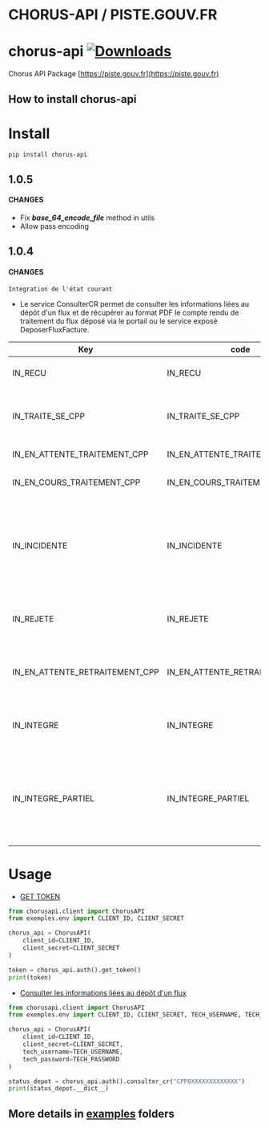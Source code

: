 # CHORUS-API / PISTE.GOUV.FR

# chorus-api [![Downloads](https://static.pepy.tech/personalized-badge/chorus-api?period=total&units=international_system&left_color=black&right_color=orange&left_text=Downloads)](https://pepy.tech/project/chorus-api)

Chorus API Package [https://piste.gouv.fr](https://piste.gouv.fr)

## How to install chorus-api

# Install

```shell
pip install chorus-api
```

## 1.0.5
#### CHANGES
* Fix **_base_64_encode_file_** method in utils
* Allow pass encoding

## 1.0.4

#### CHANGES

`Integration de l'état courant`

* Le service ConsulterCR permet de consulter les informations liées au dépôt d'un flux et de récupérer au format PDF le
  compte rendu de traitement du flux déposé via le portail ou le service exposé DeposerFluxFacture.

| Key                            | code                           | description                                                                                      |
|--------------------------------|--------------------------------|--------------------------------------------------------------------------------------------------|
| IN_RECU                        | IN_RECU                        | Le flux a été reçu par Chorus Pro                                                                |
| IN_TRAITE_SE_CPP               | IN_TRAITE_SE_CPP               | Le fichier arrivé dans le système d’échange Chorus Pro                                           |
| IN_EN_ATTENTE_TRAITEMENT_CPP   | IN_EN_ATTENTE_TRAITEMENT_CPP   | Le flux est en liste d’attente                                                                   |
| IN_EN_COURS_TRAITEMENT_CPP     | IN_EN_COURS_TRAITEMENT_CPP     | Le flux est en cours de traitement                                                               |
| IN_INCIDENTE                   | IN_INCIDENTE                   | Flux non traité par le système d’échange, il sera nécessaire de reprendre le flux intégralement. |
| IN_REJETE                      | IN_REJETE                      | Le flux a été traité mais rejeté car il comporte des anomalies                                   |
| IN_EN_ATTENTE_RETRAITEMENT_CPP | IN_EN_ATTENTE_RETRAITEMENT_CPP | Le flux a été bloqué, il attend une reprise manuelle                                             |
| IN_INTEGRE                     | IN_INTEGRE                     | Le flux a été traité et tout a été intégré dans Chorus Pro.                                      |
| IN_INTEGRE_PARTIEL             | IN_INTEGRE_PARTIEL             | Cela concerne des flux qui sont en rejet partiel, seules les factures correctes sont intégrées.  |

# Usage

* [GET TOKEN](exemples/get_token.py)

```python
from chorusapi.client import ChorusAPI
from exemples.env import CLIENT_ID, CLIENT_SECRET

chorus_api = ChorusAPI(
    client_id=CLIENT_ID,
    client_secret=CLIENT_SECRET
)

token = chorus_api.auth().get_token()
print(token)
```

* [Consulter les informations liées au dépôt d'un flux](exemples/status_depot.py)

```python
from chorusapi.client import ChorusAPI
from exemples.env import CLIENT_ID, CLIENT_SECRET, TECH_USERNAME, TECH_PASSWORD

chorus_api = ChorusAPI(
    client_id=CLIENT_ID,
    client_secret=CLIENT_SECRET,
    tech_username=TECH_USERNAME,
    tech_password=TECH_PASSWORD
)

status_depot = chorus_api.auth().consulter_cr("CPP0XXXXXXXXXXXXX")
print(status_depot.__dict__)
```

## More details in [examples](exemples) folders